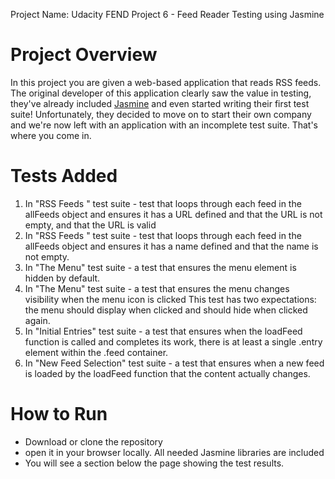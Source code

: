 Project Name: Udacity FEND Project 6 - Feed Reader Testing using Jasmine

# Project Overview

In this project you are given a web-based application that reads RSS feeds. The original developer of this application clearly saw the value in testing, they've already included [Jasmine](http://jasmine.github.io/) and even started writing their first test suite! Unfortunately, they decided to move on to start their own company and we're now left with an application with an incomplete test suite. That's where you come in.


# Tests Added

1. In "RSS Feeds " test suite -  test that loops through each feed in the allFeeds object and ensures it has a URL defined and that the URL is not empty, and that the URL is valid
2. In "RSS Feeds " test suite -  test that loops through each feed in the allFeeds object and ensures it has a name defined and that the name is not empty.
3. In "The Menu" test suite - a test that ensures the menu element is hidden by default.
4. In "The Menu" test suite - a test that ensures the menu changes visibility when the menu icon is clicked This test has two expectations: the menu should display when clicked and should hide when clicked again.
5. In "Initial Entries" test suite - a test that ensures when the loadFeed function is called and completes its work, there is at least a single .entry element within the .feed container.
6. In "New Feed Selection" test suite - a test that ensures when a new feed is loaded by the loadFeed function that the content actually changes.

# How to Run

- Download or clone the repository
- open it in your browser locally. All needed Jasmine libraries are included
- You will see a section below the page showing the test results.

